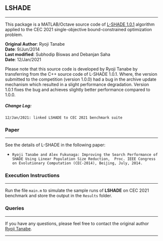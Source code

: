 ## LSHADE
*******************************************
This package is a MATLAB/Octave source code of [L-SHADE 1.0.1](https://ryojitanabe.github.io/publication) algorithm applied to the CEC 2021 single-objective bound-constrained optimization problem.

**Original Author**: Ryoji Tanabe\
**Date**: 9/Jun/2014\
**Last modified**: Subhodip Biswas and Debanjan Saha\
**Date**: 12/Jan/2021

Please note that this source code is developed by Ryoji Tanabe by transferring from the C++ source code of L-SHADE 1.0.1.
Where, the version submitted to the competition (version 1.0.0) had a bug in the archive update mechanism which resulted in a slight performance degradation.
Version 1.0.1 fixes the bug and achieves slightly better performance compared to 1.0.0.
##### Change Log: 
    12/Jan/2021: linked LSHADE to CEC 2021 benchmark suite

### Paper
*******************************************
See the details of L-SHADE in the following paper:

* ```Ryoji Tanabe and Alex Fukunaga: Improving the Search Performance of SHADE Using Linear Population Size Reduction,  Proc. IEEE Congress on Evolutionary Computation (CEC-2014), Beijing, July, 2014.```


### Execution Instructions
*******************************************

Run the file ``main.m`` to simulate the sample runs of **LSHADE** on CEC 2021 benchmark and store the output in the ``Results`` folder.

### Queries
*******************************************
If you have any questions, please feel free to contact the original author [Ryoji Tanabe](rt.ryoji.tanabe@gmail.com).
*******************************************